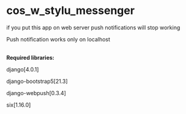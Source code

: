 # cos_w_stylu_messenger
<p>if you put this app on web server push notifications will stop working</p>
<p>Push notification works only on localhost</p>
<br>
<b>Required libraries:</b>
<p>django[4.0.1]</p>
<p>django-bootstrap5[21.3]</p>
<p>django-webpush[0.3.4]</p>
<p>six[1.16.0]</p>

